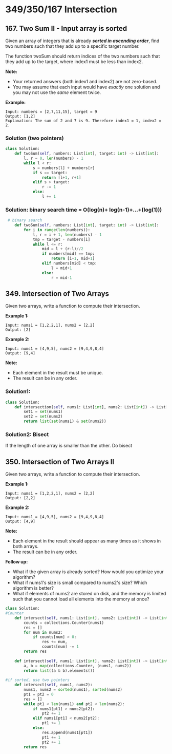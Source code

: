 # 349/350/167 Intersection

## 167. Two Sum II - Input array is sorted

Given an array of integers that is already _**sorted in ascending order**_, find two numbers such that they add up to a specific target number.

The function twoSum should return indices of the two numbers such that they add up to the target, where index1 must be less than index2.

**Note:**

* Your returned answers \(both index1 and index2\) are not zero-based.
* You may assume that each input would have _exactly_ one solution and you may not use the _same_ element twice.

**Example:**

```text
Input: numbers = [2,7,11,15], target = 9
Output: [1,2]
Explanation: The sum of 2 and 7 is 9. Therefore index1 = 1, index2 = 2.
```

### Solution \(two pointers\)

```python
class Solution:
    def twoSum(self, numbers: List[int], target: int) -> List[int]:
        l, r = 0, len(numbers) - 1
        while l < r:
            s = numbers[l] + numbers[r] 
            if s == target:
                return [l+1, r+1]
            elif s > target:
                r -= 1
            else:
                l += 1
```

### Solution: binary search time = O\(log\(n\)+ log\(n-1\)+...+\(log\(1\)\)\)

```python
 # binary search        
    def twoSum(self, numbers: List[int], target: int) -> List[int]:
        for i in range(len(numbers)):
            l, r = i + 1, len(numbers) - 1
            tmp = target - numbers[i]
            while l <= r:
                mid = l + (r-l)//2
                if numbers[mid] == tmp:
                    return [i+1, mid+1]
                elif numbers[mid] < tmp:
                    l = mid+1
                else:
                    r = mid-1
```

## 349. Intersection of Two Arrays



Given two arrays, write a function to compute their intersection.

**Example 1:**

```text
Input: nums1 = [1,2,2,1], nums2 = [2,2]
Output: [2]
```

**Example 2:**

```text
Input: nums1 = [4,9,5], nums2 = [9,4,9,8,4]
Output: [9,4]
```

**Note:**

* Each element in the result must be unique.
* The result can be in any order.

### Solution1:

```python
class Solution:
    def intersection(self, nums1: List[int], nums2: List[int]) -> List[int]:
        set1 = set(nums1)
        set2 = set(nums2)      
        return list(set(nums1) & set(nums2))
```



### Solution2: Bisect

If the length of one array is smaller than the other. Do bisect

## 350. Intersection of Two Arrays II

Given two arrays, write a function to compute their intersection.

**Example 1:**

```text
Input: nums1 = [1,2,2,1], nums2 = [2,2]
Output: [2,2]
```

**Example 2:**

```text
Input: nums1 = [4,9,5], nums2 = [9,4,9,8,4]
Output: [4,9]
```

**Note:**

* Each element in the result should appear as many times as it shows in both arrays.
* The result can be in any order.

**Follow up:**

* What if the given array is already sorted? How would you optimize your algorithm?
* What if nums1's size is small compared to nums2's size? Which algorithm is better?
* What if elements of nums2 are stored on disk, and the memory is limited such that you cannot load all elements into the memory at once?

```python
class Solution:
#Counter
    def intersect(self, nums1: List[int], nums2: List[int]) -> List[int]:
        counts = collections.Counter(nums1)
        res = []
        for num in nums2:
            if counts[num] > 0:
                res += num,
                counts[num] -= 1
        return res
    
    def intersect(self, nums1: List[int], nums2: List[int]) -> List[int]:
        a, b = map(collections.Counter, (nums1, nums2))
        return list((a & b).elements())
  
#if sorted, use two pointers  
    def intersect(self, nums1, nums2):
        nums1, nums2 = sorted(nums1), sorted(nums2)
        pt1 = pt2 = 0
        res = []
        while pt1 < len(nums1) and pt2 < len(nums2):
            if nums1[pt1] > nums2[pt2]:
                pt2 += 1
            elif nums1[pt1] < nums2[pt2]:
                pt1 += 1
            else:
                res.append(nums1[pt1])
                pt1 += 1
                pt2 += 1
        return res
```


